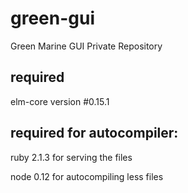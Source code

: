 # green-gui
Green Marine GUI Private Repository 

required
------------
elm-core version #0.15.1

required for autocompiler:
------------
ruby 2.1.3 for serving the files
  
node 0.12 for autocompiling less files
